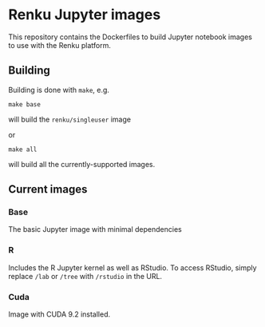 # Renku Jupyter images

This repository contains the Dockerfiles to build Jupyter notebook images
to use with the Renku platform.


## Building

Building is done with `make`, e.g.

```
make base
```

will build the `renku/singleuser` image

or

```
make all
```

will build all the currently-supported images.

## Current images

### Base

The basic Jupyter image with minimal dependencies

### R

Includes the R Jupyter kernel as well as RStudio. To access RStudio,
simply replace `/lab` or `/tree` with `/rstudio` in the URL.

### Cuda

Image with CUDA 9.2 installed.
